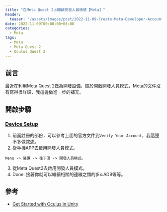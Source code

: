 ```yaml
---
title: "在Meta Quest 2上開啟開發人員帳號【Meta】"
header:
  teaser: "/assets/images/post/2022-11-09-Create-Meta-Developer-Accounts-for-Meta-Quest-2/teaser.jpg"
date: 2022-11-09T00:00:00+08:00
categories:
  - Meta
tags:
  - Meta
  - Meta Quest 2
  - Oculus Quest 2
---
```

## 前言
最近在利用Meta Quest 2做為開發設備，關於開啟開發人員模式，Meta的文件沒有寫得很詳細，我這邊做進一步的補充。

## 開啟步驟
### [Device Setup](https://developer.oculus.com/documentation/native/android/mobile-device-setup/)
1. 前面註冊的部份，可以參考上面的官方文件到```Verify Your Account```，我這邊不多做敘述。
2. 從手機APP去啟用開發人員模式。
~~~
Menu -> 裝置 -> 往下滑 -> 開發人員模式。
~~~
3. 從Meta Quest2去啟用開發人員模式。
4. Done.
接著你就可以繼續相關的連線之類的(Ex:ADB等等。

## 參考
- [Get Started with Oculus in Unity](https://developer.oculus.com/documentation/unity/unity-gs-overview/)

